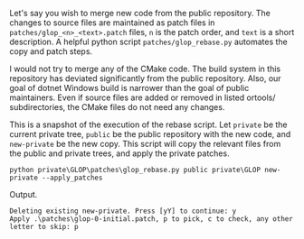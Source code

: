 Let's say you wish to merge new code from the public repository. The changes to
source files are maintained as patch files in `patches/glop_<n>_<text>.patch`
files, `n` is the patch order, and `text` is a short description. A helpful
python script `patches/glop_rebase.py` automates the copy and patch steps.

I would not try to merge any of the CMake code. The build system in this
repository has deviated significantly from the public repository. Also, our goal
of dotnet Windows build is narrower than the goal of public maintainers. Even if
source files are added or removed in listed ortools/ subdirectories, the CMake
files do not need any changes.

This is a snapshot of the execution of the rebase script. Let `private` be
the current private tree, `public` be the public repository with the new
code, and `new-private` be the new copy. This script will copy the relevant
files from the public and private trees, and apply the private patches.

```
python private\GLOP\patches\glop_rebase.py public private\GLOP new-private --apply_patches
```

Output.

```
Deleting existing new-private. Press [yY] to continue: y
Apply .\patches\glop-0-initial.patch, p to pick, c to check, any other letter to skip: p
```